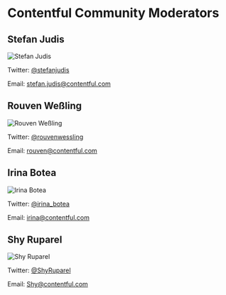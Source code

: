 # Contentful Community Moderators

## Stefan Judis

![Stefan Judis](https://avatars1.githubusercontent.com/u/962099?v=3&s=100)

Twitter: [@stefanjudis](https://twitter.com/stefanjudis)

Email: [stefan.judis@contentful.com](mailto:stefan.judiso@contentful.com)

## Rouven Weßling

![Rouven Weßling](https://avatars1.githubusercontent.com/u/628508?v=3&s=100)

Twitter: [@rouvenwessling](https://twitter.com/rouvenwessling)

Email: [rouven@contentful.com](mailto:rouven@contentful.com)

## Irina Botea

![Irina Botea](https://avatars1.githubusercontent.com/u/14981201?s=100&v=3)

Twitter: [@irina_botea](https://twitter.com/irina_botea)

Email: [irina@contentful.com](mailto:irina@contentful.com)

## Shy Ruparel

![Shy Ruparel](https://avatars2.githubusercontent.com/u/1316340?s=100&v=3)

Twitter: [@ShyRuparel](https://twitter.com/shyruparel)

Email: [Shy@contentful.com](mailto:shy@contentful.com)
